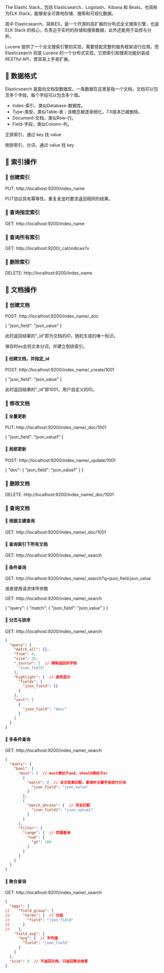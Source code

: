 The Elastic Stack，包括 Elasticsearch、Logstash、Kibana 和 Beats，也简称为ELK Stack，能够安全可靠地存储、搜索和可视化数据。

其中 Elasticsearch，简称ES，是一个开源的高扩展的分布式全文搜索引擎，也是 ELK Stack 的核心，负责近乎实时的存储和搜索数据，此外还能用于监控与分析。

Lucene 提供了一个全文搜索引擎的实现，需要搭配完整的服务框架进行应用。而 Elasticsearch 则是 Lucene 的一个分布式实现，它把索引和搜索功能封装成RESTful API，使其易上手易扩展。

## 📌 数据格式

Elasticsearch 是面向文档型数据库，一条数据在这里是指一个文档，文档可以包含多个字段，每个字段可以包含多个值。

* Index-索引，类似Database-数据库。
* Type-类型，类似Table-表；该概念被逐渐弱化，7.X版本已被删除。
* Document-文档，类似Row-行。
* Field-字段，类似Column-列。

正排索引，通过 key 找 value

倒排索引，分词，通过 value 找 key

## 📌 索引操作

### 🚁 创建索引

PUT: http://localhost:9200/index_name

PUT协议具有幂等性，重复发送时要求返回相同的结果。

### 🚁 查询指定索引

GET: http://localhost:9200/index_name

### 🚁 查询所有索引

GET: http://localhost:9200/_cat/indices?v

### 🚁 删除索引

DELETE: http://localhost:9200/index_name

## 📌 文档操作

### 🚁 创建文档

POST: http://localhost:9200/index_name/_doc

{ "json_field": "json_value" }

此时返回结果的"_id"即为文档的ID，随机生成的唯一标识。

保存时es会将文本分词，并建立倒排索引。

#### 🔧 创建文档，并指定_id

POST: http://localhost:9200/index_name/_create/1001

{ "json_field": "json_value" }

此时返回结果的"_id"即1001，用户自定义的ID。

### 🚁 修改文档

#### 🔧 全量更新

PUT: http://localhost:9200/index_name/_doc/1001

{ "json_field": "json_value1" }

#### 🔧 局部更新

POST: http://localhost:9200/index_name/_update/1001

{ "doc": { "json_field": "json_value1" } }

### 🚁 删除文档

DELETE: http://localhost:9200/index_name/_doc/1001

### 🚁 查询文档

#### 🔧 根据主键查询

GET: http://localhost:9200/index_name/_doc/1001

#### 🔧 查询索引下所有文档

GET: http://localhost:9200/index_name/_search

#### 🔧 条件查询

GET: http://localhost:9200/index_name/_search?q=json_field:json_value

或者使用请求体传参数

GET: http://localhost:9200/index_name/_search

{ "query": { "match": { "json_field": "json_value" } }

#### 🔧 分页与排序

GET: http://localhost:9200/index_name/_search

```json
{
  "query": {
    "match_all": {},
    "from": 0,
    "size": 10,
    "_source": [  // 限制返回的字段
      "json_field"
    ],
    "highlight": {  // 高亮显示
      "fields": {
        "json_field": {}
      }
    },
    "sort": [
      {
        "json_field": "desc"
      }
    ]
  }
}

```

#### 🔧 多条件查询

GET: http://localhost:9200/index_name/_search

```json
{
  "query": {
    "bool": {
      "must": [  // must类似于and，should类似于or
        {
          "match": {  // 全文检索匹配，查询时关键字会进行分词
            "json_field": "json_value"
          }
        },
        {
          "match_phrase": {  // 完全匹配
            "json_field1": "json_value1"
          }
        }
      ],
      "filter": {
        "range": {  // 范围查询
          "num": {
            "gt": 100
          }
        }
      }
    }
  }
}

```

#### 🔧 聚合查询

GET: http://localhost:9200/index_name/_search

```json
{
  "aggs": {
//    "field_group": {
//      "terms": {  // 分组
//        "field": "json_field"
//      }
//    },
    "field_avg": {
      "avg": {  // 平均值
        "field": "json_field"
      }
    }
  },
  "size": 0  // 不返回文档，只返回聚合结果
}
```